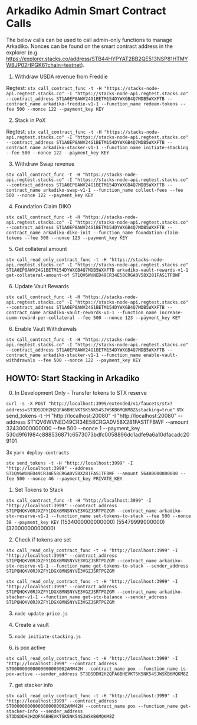 # Arkadiko Admin Smart Contract Calls

The below calls can be used to call admin-only functions to manage Arkadiko. Nonces can be found on the smart contract address in the explorer (e.g. https://explorer.stacks.co/address/STB44HYPYAT2BB2QE513NSP81HTMYWBJP02HPGK6?chain=testnet).

1. Withdraw USDA revenue from Freddie

Regtest:
`stx call_contract_func -t -H "https://stacks-node-api.regtest.stacks.co" -I "https://stacks-node-api.regtest.stacks.co" --contract_address ST1A0EP8AWV24G1BETM154DYWXGB4Q7MDB5WXXFTB --contract_name arkadiko-freddie-v1-1 --function_name redeem-tokens --fee 500 --nonce 122 --payment_key KEY`

2. Stack in PoX

Regtest:
`stx call_contract_func -t -H "https://stacks-node-api.regtest.stacks.co" -I "https://stacks-node-api.regtest.stacks.co" --contract_address ST1A0EP8AWV24G1BETM154DYWXGB4Q7MDB5WXXFTB --contract_name arkadiko-stacker-v1-1 --function_name initiate-stacking --fee 500 --nonce 122 --payment_key KEY`

3. Withdraw Swap revenue

`stx call_contract_func -t -H "https://stacks-node-api.regtest.stacks.co" -I "https://stacks-node-api.regtest.stacks.co" --contract_address ST1A0EP8AWV24G1BETM154DYWXGB4Q7MDB5WXXFTB --contract_name arkadiko-swap-v1-1 --function_name collect-fees --fee 500 --nonce 122 --payment_key KEY`

4. Foundation Claim DIKO

`stx call_contract_func -t -H "https://stacks-node-api.regtest.stacks.co" -I "https://stacks-node-api.regtest.stacks.co" --contract_address ST1A0EP8AWV24G1BETM154DYWXGB4Q7MDB5WXXFTB --contract_name arkadiko-diko-init --function_name foundation-claim-tokens --fee 500 --nonce 123 --payment_key KEY`

5. Get collateral amount

`stx call_read_only_contract_func -t -H "https://stacks-node-api.regtest.stacks.co" -I "https://stacks-node-api.regtest.stacks.co" ST1A0EP8AWV24G1BETM154DYWXGB4Q7MDB5WXXFTB arkadiko-vault-rewards-v1-1 get-collateral-amount-of ST1QV6WVNED49CR34E58CRGA0V58X281FAS1TFBWF`

6. Update Vault Rewards

`stx call_contract_func -t -H "https://stacks-node-api.regtest.stacks.co" -I "https://stacks-node-api.regtest.stacks.co" --contract_address ST1A0EP8AWV24G1BETM154DYWXGB4Q7MDB5WXXFTB --contract_name arkadiko-vault-rewards-v1-1 --function_name increase-cumm-reward-per-collateral --fee 500 --nonce 123 --payment_key KEY`

6. Enable Vault Withdrawals

`stx call_contract_func -t -H "https://stacks-node-api.regtest.stacks.co" -I "https://stacks-node-api.regtest.stacks.co" --contract_address ST1A0EP8AWV24G1BETM154DYWXGB4Q7MDB5WXXFTB --contract_name arkadiko-stacker-v1-1 --function_name enable-vault-withdrawals --fee 500 --nonce 122 --payment_key KEY`


## HOWTO: Start Stacking in Arkadiko

0. In Development Only - Transfer tokens to STX reserve

`curl -s -X POST "http://localhost:3999/extended/v1/faucets/stx?address=ST3DSDDH2H2QFA6BHEVKTSK5NK54SJWSKB6MQKM8Z&stacking=true"`
stx send_tokens -t -H "http://localhost:20080" -I "http://localhost:20080" --address ST1QV6WVNED49CR34E58CRGA0V58X281FAS1TFBWF --amount 32430000000000 --fee 500 --nonce 1 --payment_key 530d9f61984c888536871c6573073bdfc0058896dc1adfe9a6a10dfacadc209101

3x `yarn deploy-contracts`

`stx send_tokens -t -H "http://localhost:3999" -I "http://localhost:3999" --address ST1QV6WVNED49CR34E58CRGA0V58X281FAS1TFBWF --amount 56480000000000 --fee 500 --nonce 46 --payment_key PRIVATE_KEY`

1. Set Tokens to Stack

`stx call_contract_func -t -H "http://localhost:3999" -I "http://localhost:3999" --contract_address ST1PQHQKV0RJXZFY1DGX8MNSNYVE3VGZJSRTPGZGM --contract_name arkadiko-stx-reserve-v1-1 --function_name set-tokens-to-stack --fee 500 --nonce 38 --payment_key KEY`
(1534000000000000)
(55479999000000)
(32000000000000)


2. Check if tokens are set

`stx call_read_only_contract_func -t -H "http://localhost:3999" -I "http://localhost:3999" --contract_address ST1PQHQKV0RJXZFY1DGX8MNSNYVE3VGZJSRTPGZGM --contract_name arkadiko-stx-reserve-v1-1 --function_name get-tokens-to-stack --sender_address ST1PQHQKV0RJXZFY1DGX8MNSNYVE3VGZJSRTPGZGM`

`stx call_read_only_contract_func -t -H "http://localhost:3999" -I "http://localhost:3999" --contract_address ST1PQHQKV0RJXZFY1DGX8MNSNYVE3VGZJSRTPGZGM --contract_name arkadiko-stacker-v1-1 --function_name get-stx-balance --sender_address ST1PQHQKV0RJXZFY1DGX8MNSNYVE3VGZJSRTPGZGM`

3. `node update-price.js`

4. Create a vault

5. `node initiate-stacking.js`

6. is pox active

`stx call_read_only_contract_func -t -H "http://localhost:3999" -I "http://localhost:3999" --contract_address ST000000000000000000002AMW42H --contract_name pox --function_name is-pox-active --sender_address ST3DSDDH2H2QFA6BHEVKTSK5NK54SJWSKB6MQKM8Z`

7. get stacker info

`stx call_read_only_contract_func -t -H "http://localhost:3999" -I "http://localhost:3999" --contract_address ST000000000000000000002AMW42H --contract_name pox --function_name get-stacker-info --sender_address ST3DSDDH2H2QFA6BHEVKTSK5NK54SJWSKB6MQKM8Z`
